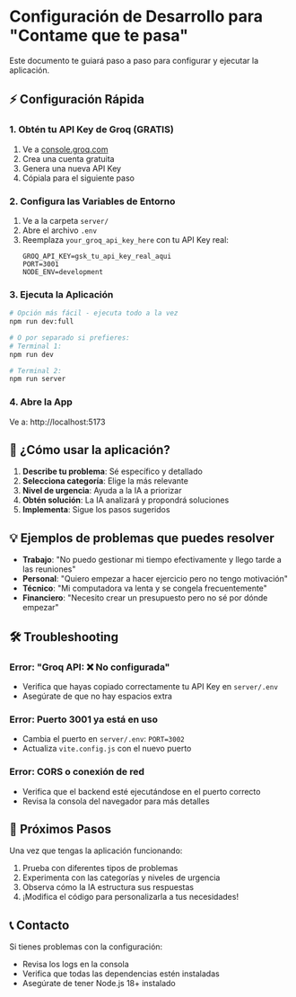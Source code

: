 # Configuración de Desarrollo para "Contame que te pasa"

Este documento te guiará paso a paso para configurar y ejecutar la aplicación.

## ⚡ Configuración Rápida

### 1. Obtén tu API Key de Groq (GRATIS)

1. Ve a [console.groq.com](https://console.groq.com/keys)
2. Crea una cuenta gratuita
3. Genera una nueva API Key
4. Cópiala para el siguiente paso

### 2. Configura las Variables de Entorno

1. Ve a la carpeta `server/`
2. Abre el archivo `.env`
3. Reemplaza `your_groq_api_key_here` con tu API Key real:
   ```env
   GROQ_API_KEY=gsk_tu_api_key_real_aqui
   PORT=3001
   NODE_ENV=development
   ```

### 3. Ejecuta la Aplicación

```bash
# Opción más fácil - ejecuta todo a la vez
npm run dev:full

# O por separado si prefieres:
# Terminal 1:
npm run dev

# Terminal 2:
npm run server
```

### 4. Abre la App

Ve a: http://localhost:5173

## 🎯 ¿Cómo usar la aplicación?

1. **Describe tu problema**: Sé específico y detallado
2. **Selecciona categoría**: Elige la más relevante
3. **Nivel de urgencia**: Ayuda a la IA a priorizar
4. **Obtén solución**: La IA analizará y propondrá soluciones
5. **Implementa**: Sigue los pasos sugeridos

## 💡 Ejemplos de problemas que puedes resolver

- **Trabajo**: "No puedo gestionar mi tiempo efectivamente y llego tarde a las reuniones"
- **Personal**: "Quiero empezar a hacer ejercicio pero no tengo motivación"
- **Técnico**: "Mi computadora va lenta y se congela frecuentemente"
- **Financiero**: "Necesito crear un presupuesto pero no sé por dónde empezar"

## 🛠️ Troubleshooting

### Error: "Groq API: ❌ No configurada"

- Verifica que hayas copiado correctamente tu API Key en `server/.env`
- Asegúrate de que no hay espacios extra

### Error: Puerto 3001 ya está en uso

- Cambia el puerto en `server/.env`: `PORT=3002`
- Actualiza `vite.config.js` con el nuevo puerto

### Error: CORS o conexión de red

- Verifica que el backend esté ejecutándose en el puerto correcto
- Revisa la consola del navegador para más detalles

## 🚀 Próximos Pasos

Una vez que tengas la aplicación funcionando:

1. Prueba con diferentes tipos de problemas
2. Experimenta con las categorías y niveles de urgencia
3. Observa cómo la IA estructura sus respuestas
4. ¡Modifica el código para personalizarla a tus necesidades!

## 📞 Contacto

Si tienes problemas con la configuración:

- Revisa los logs en la consola
- Verifica que todas las dependencias estén instaladas
- Asegúrate de tener Node.js 18+ instalado
